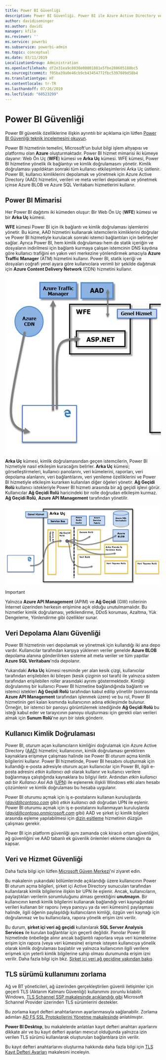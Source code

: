 ```yaml
---
title: Power BI Güvenliği
description: Power BI Güvenliği. Power BI ile Azure Active Directory ve diğer Azure hizmetleri arasındaki ilişki. Bu konu başlığı altında, daha ayrıntılı bir teknik incelemenin bağlantısı da verilmiştir.
author: davidiseminger
ms.author: davidi
manager: kfile
ms.reviewer: ''
ms.service: powerbi
ms.subservice: powerbi-admin
ms.topic: conceptual
ms.date: 03/11/2019
LocalizationGroup: Administration
ms.openlocfilehash: df2e31ea9c8030e00001081e5fbe280605188bc5
ms.sourcegitcommit: f05ba39a0e46cb9cb43454772fbc5397089d58b4
ms.translationtype: HT
ms.contentlocale: tr-TR
ms.lasthandoff: 07/26/2019
ms.locfileid: "68523299"
---
```

# <a name="power-bi-security"></a>Power BI Güvenliği

Power BI güvenlik özelliklerine ilişkin ayrıntılı bir açıklama için lütfen [Power BI Güvenliği teknik incelemesini okuyun](whitepaper-powerbi-security.md).

Power BI hizmetinin temelini, Microsoft'un bulut bilgi işlem altyapısı ve platformu olan **Azure** oluşturmaktadır. Power BI hizmet mimarisi iki kümeye dayanır: Web Ön Uç (**WFE**) kümesi ve **Arka Uç** kümesi. WFE kümesi, Power BI hizmetine yönelik ilk bağlantıyı ve kimlik doğrulamasını yönetir. Kimlik doğrulaması yapıldıktan sonraki tüm kullanıcı etkileşimlerini Arka Uç üstlenir. Power BI, kullanıcı kimliklerini depolamak ve yönetmek için Azure Active Directory (AAD) hizmetini, verileri ve meta verileri depolamak ve yönetmek içinse Azure BLOB ve Azure SQL Veritabanı hizmetlerini kullanır.

## <a name="power-bi-architecture"></a>Power BI Mimarisi

Her Power BI dağıtımı iki kümeden oluşur: Bir Web Ön Uç (**WFE**) kümesi ve bir **Arka Uç** kümesi.

**WFE** kümesi Power BI için ilk bağlantı ve kimlik doğrulaması işlemlerini yönetir. Bu küme, AAD hizmetini kullanarak istemcilerin kimliklerini doğrular ve Power BI hizmetiyle kurulacak sonraki istemci bağlantıları için belirteçler sağlar. Ayrıca Power BI, hem kimlik doğrulaması hem de statik içeriğin ve dosyaların indirilmesi için bağlantı kurmaya çalışan istemcinin DNS kaydına göre kullanıcı trafiğini en yakın veri merkezine yönlendirmek amacıyla **Azure Traffic Manager** (ATM) hizmetini kullanır. Power BI, statik içeriği ve dosyaları coğrafi yerel ayara göre kullanıcılara verimli bir şekilde dağıtmak için **Azure Content Delivery Network** (CDN) hizmetini kullanır.

![](media/service-admin-power-bi-security/pbi_security_v2_wfe.png)

**Arka Uç** kümesi, kimlik doğrulamasından geçen istemcilerin, Power BI hizmetiyle nasıl etkileşim kuracağını belirler. **Arka Uç** kümesi; görselleştirmeleri, kullanıcı panolarını, veri kümelerini, raporları, veri depolama alanlarını, veri bağlantılarını, veri yenileme özelliklerini ve Power BI hizmetiyle etkileşim kurarken kullanılan diğer öğeleri yönetir. **Ağ Geçidi Rolü** kullanıcı istekleriyle Power BI hizmeti arasında bir ağ geçidi işlevi görür. Kullanıcılar **Ağ Geçidi Rolü** haricindeki bir rolle doğrudan etkileşim kurmaz. **Ağ Geçidi Rolü**, **Azure API Management** tarafından yönetilir.

![](media/service-admin-power-bi-security/pbi_security_v2_backend_updated.png)

> [!IMPORTANT]
> Yalnızca **Azure API Management** (APIM) ve **Ağ Geçidi** (GW) rollerinin İnternet üzerinden herkesin erişimine açık olduğu unutulmamalıdır. Bu hizmetler kimlik doğrulaması, yetkilendirme, DDoS koruması, Azaltma, Yük Dengeleme, Yönlendirme gibi özellikler sunar.

## <a name="data-storage-security"></a>Veri Depolama Alanı Güvenliği

Power BI hizmetinin veri depolamak ve yönetmek için kullandığı iki ana depo vardır. Kullanıcılar tarafından karşıya yüklenen veriler genelde **Azure BLOB** depolama alanına gönderilirken sisteme ait meta veriler ve tüm yapıtlar **Azure SQL Veritabanı**'nda depolanır.

Yukarıdaki **Arka Uç** kümesi resminde yer alan kesik çizgi, kullanıcılar tarafından erişilebilen iki bileşen (kesik çizginin sol tarafı) ile yalnızca sistem tarafından erişilebilen roller arasındaki ayrımı göstermektedir. Kimliği doğrulanmış bir kullanıcı Power BI hizmetine bağlandığında bağlantı ve istemci istekleri **Ağ Geçidi Rolü** tarafından kabul edilip yönetilir (sonrasında **Azure API Management** tarafından işlenmek üzere) ve bu rol, Power BI hizmetinin geri kalan kısmında kullanıcının adına etkileşimde bulunur. Örneğin, bir istemci bir panoyu görüntülemek istediğinde **Ağ Geçidi Rolü** bu isteği kabul eder ve tarayıcının panoyu oluşturması için gerekli olan verileri almak için **Sunum Rolü**'ne ayrı bir istek gönderir.

## <a name="user-authentication"></a>Kullanıcı Kimlik Doğrulaması

Power BI, oturum açan kullanıcıların kimliğini doğrulamak için Azure Active Directory ([AAD](http://azure.microsoft.com/services/active-directory/)) hizmetini; kullanıcının, kimlik doğrulaması gerektiren kaynaklara erişmeye çalışması halinde ise Power BI oturum açma kimlik bilgilerini kullanır. Power BI hizmetinde, Power BI hesabını oluşturmak için kullandığı e-posta adresiyle oturum açan kullanıcılar için Power BI, ilgili e-posta adresini *etkin kullanıcı adı* olarak kullanır ve kullanıcı verilere bağlanmaya çalıştığında kaynaklara bu bilgiyi iletir. Ardından *etkin kullanıcı adı* bir *Kullanıcı Asıl Adı* ([UPN](https://msdn.microsoft.com/library/windows/desktop/aa380525\(v=vs.85\).aspx)) ile eşlenerek ilişkili Windows etki alanı hesabı çözümlenir ve kimlik doğrulaması bu hesaba uygulanır.

Power BI oturumu açmak için iş e-postalarını kullanan kuruluşlarda (<em>david@contoso.com</em> gibi) *etkin kullanıcı adı* doğrudan UPN ile eşlenir. Power BI oturumu açmak için iş e-postalarını kullanmayan kuruluşlarda (<em>david@contoso.onmicrosoft.com</em> gibi) AAD ve şirket içi kimlik bilgileri arasında eşleme yapılabilmesi için [dizin eşitleme](https://technet.microsoft.com/library/jj573653.aspx) hizmetinin düzgün çalışması gerekir.

Power BI için platform güvenliği aynı zamanda çok kiracılı ortam güvenliğini, ağ güvenliğini ve AAD tabanlı ek güvenlik önlemleri ekleme olanağını da kapsar.

## <a name="data-and-service-security"></a>Veri ve Hizmet Güvenliği

Daha fazla bilgi için lütfen [Microsoft Güven Merkezi](https://www.microsoft.com/trustcenter)'ni ziyaret edin.

Bu makalenin yukarıdaki bölümlerinde açıklandığı üzere kullanıcının Power BI oturum açma bilgileri, şirket içi Active Directory sunucuları tarafından kullanılarak kimlik bilgilerine ilişkin bir UPN ile eşlenir. Ancak, kullanıcıların, paylaştıkları verilerin sorumluluğunu alması gerektiğini **unutmayın**. Bir kullanıcının kendi kimlik bilgilerini kullanarak bağlandığı veri kaynağındaki verileri kullanan bir raporu (veya panoyu ya da veri kümesini) paylaşması halinde, ilgili öğenin paylaşıldığı kullanıcıların kimliği, özgün veri kaynağı için doğrulanmaz ve bu kullanıcılara, rapora yönelik erişim izni verilir.

Bu durum, **şirket içi veri ağ geçidi** kullanılarak **SQL Server Analysis Services** ile kurulan bağlantılar için geçerli değildir. Panolar Power BI hizmetinde önbelleğe alınır ancak bağlantılı raporlara veya veri kümelerine erişim için rapora (veya veri kümesine) erişmek isteyen kullanıcıya yönelik olarak kimlik doğrulaması başlatılır ve yalnızca kullanıcının ilgili verilere erişmek için yeterli kimlik bilgilerine sahip olması durumunda erişim izni verilir. Daha fazla bilgi için bkz. [Şirket içi veri ağ geçidine yakından bakış](service-gateway-onprem-indepth.md).

## <a name="enforcing-tls-version-usage"></a>TLS sürümü kullanımını zorlama

Ağ ve BT yöneticileri, ağ üzerinden gerçekleştirilen güvenli iletişimler için geçerli TLS (Aktarım Katmanı Güvenliği) kullanımını zorunlu kılabilir. Windows, [TLS Schannel SSP makalesinde açıklandığı gibi](https://docs.microsoft.com/windows/desktop/SecAuthN/protocols-in-tls-ssl--schannel-ssp-) Microsoft Schannel Provider üzerinden TLS sürümlerini destekler.

Bu zorlama kayıt defteri anahtarlarının ayarlanmasıyla sağlanabilir. Zorlama adımları [AD FS SSL Protokollerini Yönetme makalesinde](https://docs.microsoft.com/windows-server/identity/ad-fs/operations/manage-ssl-protocols-in-ad-fs) anlatılmıştır. 

**Power BI Desktop**, bu makalelerde anlatılan kayıt defteri anahtarı ayarlarını dikkate alır ve bu kayıt defteri ayarları mevcut olduğunda yalnızca izin verilen TLS sürümü kullanılarak oluşturulan bağlantılara izin verilir.

Bu kayıt defteri anahtarlarını oluşturma hakkında daha fazla bilgi için [TLS Kayıt Defteri Ayarları](https://docs.microsoft.com/windows-server/security/tls/tls-registry-settings) makalesini inceleyin.
